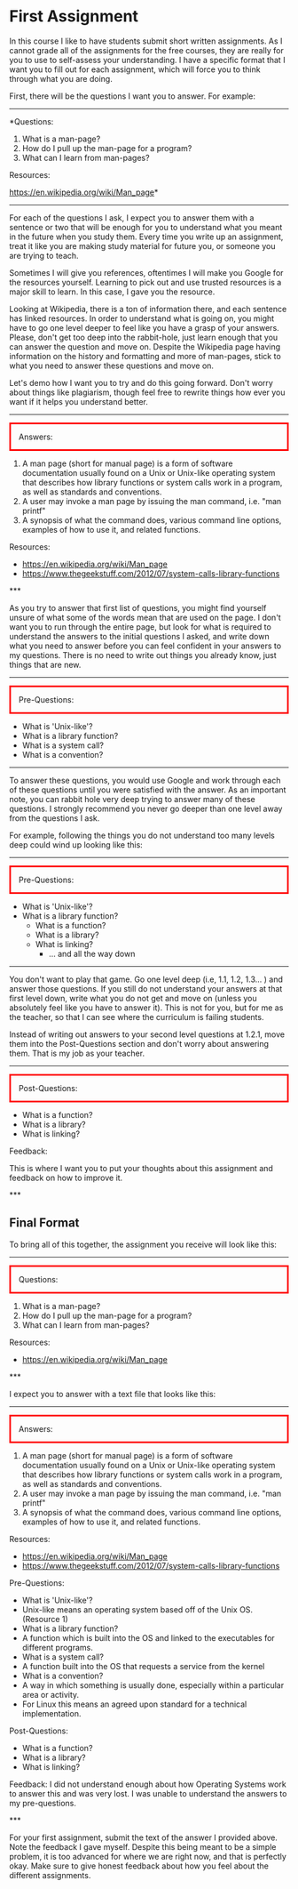 # First Assignment

In this course I like to have students submit short written assignments. As I cannot grade all of the assignments for the free courses, they are really for you to use to self-assess your understanding. I have a specific format that I want you to fill out for each assignment, which will force you to think through what you are doing.

First, there will be the questions I want you to answer.
For example:

***
*Questions:  

 1. What is a man-page?  
 2. How do I pull up the man-page for a program?  
 3. What can I learn from man-pages?  

Resources:

https://en.wikipedia.org/wiki/Man_page*

***

For each of the questions I ask, I expect you to answer them with a sentence or two that will be enough for you to understand what you meant in the future when you study them. Every time you write up an assignment, treat it like you are making study material for future you, or someone you are trying to teach.

Sometimes I will give you references, oftentimes I will make you Google for the resources yourself. Learning to pick out and use trusted resources is a major skill to learn. In this case, I gave you the resource.

Looking at Wikipedia, there is a ton of information there, and each sentence has linked resources. In order to understand what is going on, you might have to go one level deeper to feel like you have a grasp of your answers. Please, don't get too deep into the rabbit-hole, just learn enough that you can answer the question and move on. Despite the Wikipedia page having information on the history and formatting and more of man-pages, stick to what you need to answer these questions and move on.

Let's demo how I want you to try and do this going forward. Don't worry about things like plagiarism, though feel free to rewrite things how ever you want if it helps you understand better.

***
<p style="border:3px; border-style:solid; border-color:#FF0000; padding: 1em;">
 Answers:

 1. A man page (short for manual page) is a form of software documentation usually found on a Unix or Unix-like operating system that describes how library functions or system calls work in a program, as well as standards and conventions.
 2. A user may invoke a man page by issuing the man command, i.e. "man printf"
 3. A synopsis of what the command does, various command line options, examples of how to use it, and related functions.

 Resources:

 * https://en.wikipedia.org/wiki/Man_page
 * https://www.thegeekstuff.com/2012/07/system-calls-library-functions
</p>
***

As you try to answer that first list of questions, you might find yourself unsure of what some of the words mean that are used on the page. I don't want you to run through the entire page, but look for what is required to understand the answers to the initial questions I asked, and write down what you need to answer before you can feel confident in your answers to my questions. There is no need to write out things you already know, just things that are new.

***
<p style="border:3px; border-style:solid; border-color:#FF0000; padding: 1em;">
 Pre-Questions:

* What is 'Unix-like'?
* What is a library function?
* What is a system call?
* What is a convention?
</p>

 ***

To answer these questions, you would use Google and work through each of these questions until you were satisfied with the answer. As an important note, you can rabbit hole very deep trying to answer many of these questions. I strongly recommend you never go deeper than one level away from the questions I ask.

For example, following the things you do not understand too many levels deep could wind up looking like this:

***
<p style="border:3px; border-style:solid; border-color:#FF0000; padding: 1em;">
 Pre-Questions:

* What is 'Unix-like'?
* What is a library function?
   * What is a function?
   * What is a library?
   * What is linking?
     * ... and all the way down
</p>

***

You don't want to play that game. Go one level deep (i.e, 1.1, 1.2, 1.3... ) and answer those questions. If you still do not understand your answers at that first level down, write what you do not get and move on (unless you absolutely feel like you have to answer it). This is not for you, but for me as the teacher, so that I can see where the curriculum is failing students.

Instead of writing out answers to your second level questions at 1.2.1, move them into the Post-Questions section and don't worry about answering them. That is my job as your teacher.

***
<p style="border:3px; border-style:solid; border-color:#FF0000; padding: 1em;">
 Post-Questions:

* What is a function?
* What is a library?
* What is linking?


Feedback:

This is where I want you to put your thoughts about this assignment and feedback on how to improve it.

</p>
***






## Final Format

To bring all of this together, the assignment you receive will look like this:

***
<p style="border:3px; border-style:solid; border-color:#FF0000; padding: 1em;">
 Questions:

 1. What is a man-page?
 2. How do I pull up the man-page for a program?
 3. What can I learn from man-pages?


 Resources:

 * https://en.wikipedia.org/wiki/Man_page

</p>
***

I expect you to answer with a text file that looks like this:

***
<p style="border:3px; border-style:solid; border-color:#FF0000; padding: 1em;">
 Answers:

 1. A man page (short for manual page) is a form of software documentation usually found on a Unix or Unix-like operating system that describes how library functions or system calls work in a program, as well as standards and conventions.
 2. A user may invoke a man page by issuing the man command, i.e. "man printf"
 3. A synopsis of what the command does, various command line options, examples of how to use it, and related functions.


 Resources:

 * https://en.wikipedia.org/wiki/Man_page
 * https://www.thegeekstuff.com/2012/07/system-calls-library-functions


 Pre-Questions:

 * What is 'Unix-like'?
  * Unix-like means an operating system based off of the Unix OS. (Resource 1)
 * What is a library function?
  * A function which is built into the OS and linked to the executables for different programs.
 * What is a system call?
  * A function built into the OS that requests a service from the kernel
 * What is a convention?
  * A way in which something is usually done, especially within a particular area or activity.
  * For Linux this means an agreed upon standard for a technical implementation.


 Post-Questions:

* What is a function?
* What is a library?
* What is linking?


 Feedback:
I did not understand enough about how Operating Systems work to answer this and was very lost. I was unable to understand the answers to my pre-questions.
</p>
***

For your first assignment, submit the text of the answer I provided above. Note the feedback I gave myself. Despite this being meant to be a simple problem, it is too advanced for where we are right now, and that is perfectly okay. Make sure to give honest feedback about how you feel about the different assignments.
